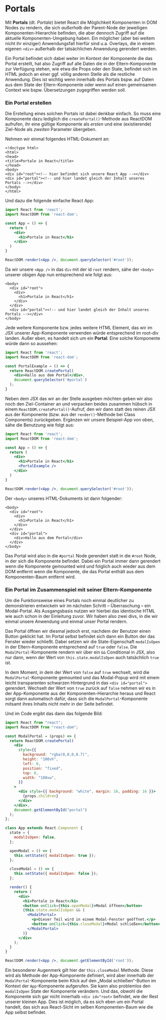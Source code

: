 # Portals

Mit **Portals** \(dt. _Portale_\) bietet React die Möglichkeit Komponenten in DOM Nodes zu rendern, die sich _außerhalb_ der Parent-Node der jeweiligen Komponenten-Hierarchie befinden, die aber dennoch Zugriff auf die aktuelle Komponenten-Umgebung haben. Ein möglicher \(aber bei weitem nicht ihr einziger\) Anwendungsfall hierfür sind u.a. Overlays, die in einem eigenen `<div>` außerhalb der tatsächlichen Anwendung gerendert werden.

Ein Portal befindet sich dabei weiter im Kontext der Komponente die das Portal erstellt, hat also Zugriff auf alle Daten die in der Eltern-Komponente zur Verfügung stehen, wie etwa die Props oder den State, befindet sich im HTML jedoch an einer ggf. völlig anderen Stelle als die restliche Anwendung. Dies ist wichtig wenn innerhalb des Portals bspw. auf Daten aus dem State der Eltern-Komponente oder wenn auf einen gemeinsamen Context wie bspw. Übersetzungen zugegriffen werden soll. 

### Ein Portal erstellen

Die Erstellung eines solchen Portals ist dabei denkbar einfach. So muss eine Komponente dazu lediglich die `createPortal()`-Methode aus ReactDOM aufrufen, ihr eine gültige Komponente als _ersten_ und eine \(existierende\) Ziel-Node als _zweiten_ Parameter übergeben.

Nehmen wir einmal folgendes HTML-Dokument an:

```markup
<!doctype html>
<html>
<head>
<title>Portale in React</title>
</head>
<body>
<div id="root"><!-- hier befindet sich unsere React App --></div>
<div id="portal"><!-- und hier landet gleich der Inhalt unseres Portals --></div>
</body>
</html>
```

Und dazu die folgende einfache React App:

```jsx
import React from 'react';
import ReactDOM from 'react-dom';

const App = () => {
  return (
    <div>
      <h1>Portale in React</h1>
    </div>
  )
}

ReactDOM.render(<App />, document.querySelector('#root'));
```

Da wir unsere `<App />` in das `div` mit der id `root` rendern, sähe der `<body>` unserer obigen App nun entsprechend wie folgt aus:

```markup
<body>
  <div id="root">
    <div>
      <h1>Portale in React</h1>
    </div>
  </div>
  <div id="portal"><!-- und hier landet gleich der Inhalt unseres Portals --></div>
</body>
```

Jede weitere Komponente bzw. jedes weitere HTML Element, das wir im JSX unserer App-Komponente verwenden würde entsprechend im root-div landen. Außer eben, es handelt sich um ein **Portal**. Eine solche Komponente würde dann so aussehen:

```jsx
import React from 'react';
import ReactDOM from 'react-dom';

const PortalExample = () => {
  return ReactDOM.createPortal(
    <div>Hallo aus dem Portal</div>,
    document.querySelector('#portal')
  );
}
```

Neben dem JSX das wir an der Stelle ausgeben möchten geben wir also noch den Ziel-Container an und verpacken beides zusammen hübsch in einem `ReactDOM.createPortal()`-Aufruf, den wir dann statt des reinen JSX aus der Komponente \(bzw. aus der `render()`-Methode bei Class Components\) zurückgeben. Ergänzen wir unsere Beispiel-App von oben, sähe die Benutzung wie folgt aus:

```jsx
import React from 'react';
import ReactDOM from 'react-dom';

const App = () => {
  return (
    <div>
      <h1>Portale in React</h1>
      <PortalExample />
    </div>
  )
}

ReactDOM.render(<App />, document.querySelector('#root'));
```

Der `<body>` unseres HTML-Dokuments ist dann folgender:

```markup
<body>
  <div id="root">
    <div>
      <h1>Portale in React</h1>
    </div>
  </div>
  <div id="portal">
    <div>Hallo aus dem Portal</div>
  </div>
</body>
```

Das Portal wird also in die `#portal` Node gerendert statt in die `#root` Node, in der sich die Komponente befindet. Dabei ein Portal immer dann gerendert wenn die Komponente gemounted wird und folglich auch wieder aus dem DOM entfernt wenn die Komponente, die das Portal enthält aus dem Komponenten-Baum entfernt wird.

### Ein Portal im Zusammenspiel mit seiner Eltern-Komponente

Um die Funktionsweise eines Portals noch einmal deutlicher zu demonstrieren entwickeln wir im nächsten Schritt – Überraschung – ein Modal-Portal. Als Ausgangsbasis nutzen wir hierbei das identische HTML wie auch schon in der Einleitung zuvor. Wir haben also zwei divs, in die wir einmal unsere Anwendung und einmal unser Portal rendern.

Das Portal öffnen wir diesmal jedoch erst, nachdem der Benutzer einen Button geklickt hat. Im Portal selbst befindet sich dann ein Button der das Fenster wieder schließt. Dabei setzen wir die State-Eigenschaft `modalIsOpen` in der Eltern-Komponente entsprechend auf `true` oder `false`. Die `ModalPortal`-Komponente rendern wir über ein `&&` Conditional in JSX, also nur dann, wenn der Wert von `this.state.modalIsOpen` auch tatsächlich `true` ist.

In dem Moment, in dem der Wert von `false` auf `true` wechselt, wird die `ModalPortal`-Komponente gemounted und das Modal-Popup wird mit einem leicht transparenten schwarzen Hintergrund in das `<div id="portal">` gerendert. Wechselt der Wert von `true` zurück auf `false` nehmen wir es in der App-Komponente aus der Komponenten-Hierarchie heraus und React sorgt dann automatisch dafür, dass sich die `ModalPortal`-Komponente mitsamt ihres Inhalts nicht mehr in der Seite befindet.

Und im Code ergibt das dann das folgende Bild:

```jsx
import React from "react";
import ReactDOM from "react-dom";

const ModalPortal = (props) => {
  return ReactDOM.createPortal(
    <div
      style={{
        background: "rgba(0,0,0,0.7)",
        height: "100vh",
        left: 0,
        position: "fixed",
        top: 0,
        width: "100vw",
      }}
    >
      <div style={{ background: "white", margin: 16, padding: 16 }}>
        {props.children}
      </div>
    </div>,
    document.getElementById("portal")
  );
};

class App extends React.Component {
  state = {
    modalIsOpen: false,
  };

  openModal = () => {
    this.setState({ modalIsOpen: true });
  };

  closeModal = () => {
    this.setState({ modalIsOpen: false });
  };

  render() {
    return (
      <div>
        <h1>Portale in React</h1>
        <button onClick={this.openModal}>Modal öffnen</button>
        {this.state.modalIsOpen && (
          <ModalPortal>
            <p>Dieser Teil wird in einem Modal-Fenster geöffnet.</p>
            <button onClick={this.closeModal}>Modal schließen</button>
          </ModalPortal>
        )}
      </div>
    );
  }
}

ReactDOM.render(<App />, document.getElementById('root'));

```

Ein besonderer Augenmerk gilt hier der `this.closeModal` Methode. Diese wird als Methode der App-Komponente definiert, wird aber innerhalb der `ModalPortal`-Komponente beim Klick auf den „Modal schließen“-Button im Kontext der `App`-Komponente aufgerufen. Sie kann also problemlos den `modalIsOpen` State der Komponente verändern. Und das, obwohl die Komponente sich gar nicht innerhalb `<div id="root>` befindet, wie der Rest unserer kleinen App. Dies ist möglich, da es sich eben um ein Portal handelt, das sich aus React-Sicht im selben Komponenten-Baum wie die App selbst befindet.

